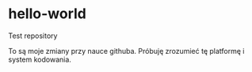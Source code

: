# hello-world
Test repository

To są moje zmiany przy nauce githuba. Próbuję zrozumieć tę platformę i system kodowania.
